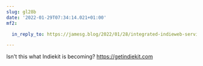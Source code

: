 ```yaml
---
slug: gl28b
date: '2022-01-29T07:34:14.021+01:00'
mf2:

  in_reply_to: https://jamesg.blog/2022/01/28/integrated-indieweb-services/

---
```

Isn't this what Indiekit is becoming? https://getindiekit.com